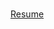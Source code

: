 <img src="http://uupload.ir/files/ir3q_حمید_غفاریjpg_page1.jpg" alt="">
<img src="http://uupload.ir/files/ox52_حمید_غفاریjpg_page2.jpg" alt="">
<p><a href="http://s10.picofile.com/file/8406388668/Hamid_Ghaffari2.pdf.html">Resume</a></p>
